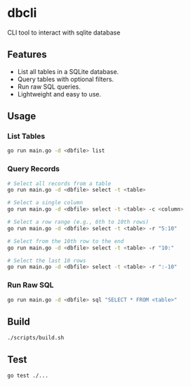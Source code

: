 # dbcli

CLI tool to interact with sqlite database

## Features

- List all tables in a SQLite database.
- Query tables with optional filters.
- Run raw SQL queries.
- Lightweight and easy to use.

## Usage

### List Tables

```bash
go run main.go -d <dbfile> list
```

### Query Records

```bash
# Select all records from a table
go run main.go -d <dbfile> select -t <table>

# Select a single column
go run main.go -d <dbfile> select -t <table> -c <column>

# Select a row range (e.g., 6th to 10th rows)
go run main.go -d <dbfile> select -t <table> -r "5:10"

# Select from the 10th row to the end
go run main.go -d <dbfile> select -t <table> -r "10:"

# Select the last 10 rows
go run main.go -d <dbfile> select -t <table> -r ":-10"
```

### Run Raw SQL

```bash
go run main.go -d <dbfile> sql "SELECT * FROM <table>"
```

## Build

```
./scripts/build.sh
```

## Test

```
go test ./...
```

